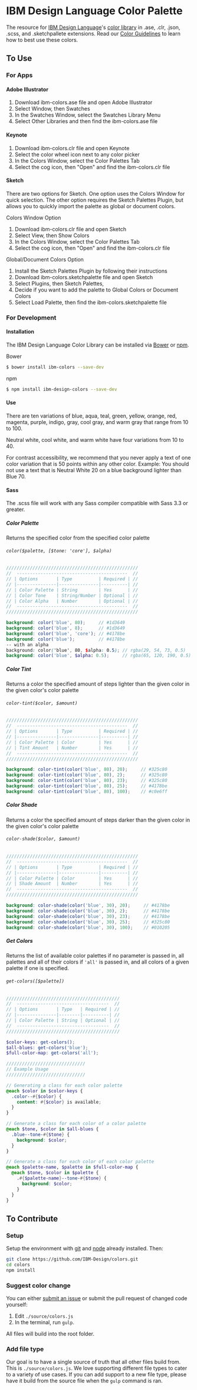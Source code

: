 IBM Design Language Color Palette
===================================

The resource for [IBM Design Language](https://www.ibm.com/design/language/)'s [color library](https://www.ibm.com/design/language/resources/color-library/) in .ase, .clr, .json, .scss, and .sketchpallete extensions. Read our [Color Guidelines](https://www.ibm.com/design/language/framework/visual/color/) to learn how to best use these colors.

## To Use

### For Apps

#### Adobe Illustrator

1. Download ibm-colors.ase file and open Adobe Illustrator
2. Select Window, then Swatches
3. In the Swatches Window, select the Swatches Library Menu
4. Select Other Libraries and then find the ibm-colors.ase file

#### Keynote

1. Download ibm-colors.clr file and open Keynote
2. Select the color wheel icon next to any color picker
3. In the Colors Window, select the Color Palettes Tab
4. Select the cog icon, then "Open" and find the ibm-colors.clr file

#### Sketch
There are two options for Sketch. One option uses the Colors Window for quick selection. The other option requires the Sketch Palettes Plugin, but allows you to quickly import the palette as global or document colors.

Colors Window Option

1. Download ibm-colors.clr file and open Sketch
2. Select View, then Show Colors
3. In the Colors Window, select the Color Palettes Tab
4. Select the cog icon, then "Open" and find the ibm-colors.clr file

Global/Document Colors Option

1. Install the Sketch Palettes Plugin by following their instructions
2. Download ibm-colors.sketchpalette file and open Sketch
2. Select Plugins, then Sketch Palettes, 
3. Decide if you want to add the palette to Global Colors or Document Colors
4. Select Load Palette, then find the ibm-colors.sketchpalette file

### For Development

#### Installation
The IBM Design Language Color Library can be installed via [Bower](http://bower.io/) or [npm](https://www.npmjs.com/).

Bower
```bash
$ bower install ibm-colors --save-dev
```

npm
```bash
$ npm install ibm-design-colors --save-dev
```
#### Use

There are ten variations of blue, aqua, teal, green, yellow, orange, red, magenta, purple, indigo, gray, cool gray, and warm gray that range from 10 to 100.

Neutral white, cool white, and warm white have four variations from 10 to 40.

For contrast accessibility, we recommend that you never apply a text of one color variation that is 50 points within any other color. Example: You should not use a text that is Neutral White 20 on a blue background lighter than Blue 70.

#### Sass

The .scss file will work with any Sass compiler compatible with Sass 3.3 or greater.

##### Color Palette

Returns the specified color from the specified color palette

###### `color($palette, [$tone: 'core'], $alpha)`

```scss
//////////////////////////////////////////////////
//  ------------------------------------------  //
// | Options       | Type          | Required | //
// |---------------|---------------|----------| //
// | Color Palette | String        | Yes      | //
// | Color Tone    | String/Number | Optional | //
// | Color Alpha   | Number        | Optional | //
//  ------------------------------------------  //
//////////////////////////////////////////////////

background: color('blue', 80);     // #1d3649
background: color('blue', 8);      // #1d3649
background: color('blue', 'core'); // #4178be
background: color('blue');         // #4178be
-- with an alpha
background: color('blue', 80, $alpha: 0.5); // rgba(29, 54, 73, 0.5)
background: color('blue', $alpha: 0.5);     // rgba(65, 120, 190, 0.5)

```

##### Color Tint

Returns a color the specified amount of steps lighter than the given color in the given color's color palette

###### `color-tint($color, $amount)`

```scss
//////////////////////////////////////////////////
//  ------------------------------------------  //
// | Options       | Type          | Required | //
// |---------------|---------------|----------| //
// | Color Palette | Color         | Yes      | //
// | Tint Amount   | Number        | Yes      | //
//  ------------------------------------------  //
//////////////////////////////////////////////////

background: color-tint(color('blue', 80), 20);     // #325c80
background: color-tint(color('blue', 80), 2);      // #325c80
background: color-tint(color('blue', 80), 23);     // #325c80
background: color-tint(color('blue', 80), 25);     // #4178be
background: color-tint(color('blue', 80), 100);    // #c0e6ff
```

##### Color Shade

Returns a color the specified amount of steps darker than the given color in the given color's color palette

###### `color-shade($color, $amount)`

```scss
//////////////////////////////////////////////////
//  ------------------------------------------  //
// | Options       | Type          | Required | //
// |---------------|---------------|----------| //
// | Color Palette | Color         | Yes      | //
// | Shade Amount  | Number        | Yes      | //
//  ------------------------------------------  //
//////////////////////////////////////////////////

background: color-shade(color('blue', 30), 20);     // #4178be
background: color-shade(color('blue', 30), 2);      // #4178be
background: color-shade(color('blue', 30), 23);     // #4178be
background: color-shade(color('blue', 30), 25);     // #325c80
background: color-shade(color('blue', 30), 100);    // #010205
```

##### Get Colors

Returns the list of available color palettes if no parameter is passed in, all palettes and all of their colors if `'all'` is passed in, and all colors of a given palette if one is specified.

###### `get-colors([$palette])`

```scss
///////////////////////////////////////////
//  -----------------------------------  //
// | Options       | Type   | Required | //
// |---------------|--------|----------| //
// | Color Palette | String | Optional | //
//  -----------------------------------  //
///////////////////////////////////////////

$color-keys: get-colors();
$all-blues: get-colors('blue');
$full-color-map: get-colors('all');

//////////////////////////////
// Example Usage
//////////////////////////////

// Generating a class for each color palette
@each $color in $color-keys {
  .color--#{$color} {
    content: #{$color} is available;
  }
}

// Generate a class for each color of a color palette
@each $tone, $color in $all-blues {
  .blue--tone-#{$tone} {
    background: $color;
  }
}

// Generate a class for each color of each color palette
@each $palette-name, $palette in $full-color-map {
  @each $tone, $color in $palette {
    .#{$palette-name}--tone-#{$tone} {
      background: $color;
    }
  }
}
```

## To Contribute

### Setup

Setup the environment with [git](https://git-scm.com/) and [node](https://nodejs.org/en/) already installed. Then:

```bash
git clone https://github.com/IBM-Design/colors.git
cd colors
npm install
```

### Suggest color change

You can either [submit an issue](https://github.com/IBM-Design/colors/issues/new) or submit the pull request of changed code yourself:

1. Edit `./source/colors.js`
2. In the terminal, run `gulp`.

All files will build into the root folder.

### Add file type

Our goal is to have a single source of truth that all other files build from. This is `./source/colors.js`. We love supporting different file types to cater to a variety of use cases. If you can add support to a new file type, please have it build from the source file when the `gulp` command is ran.
